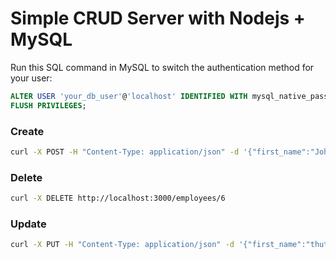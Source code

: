# Simple CRUD Server with Nodejs + MySQL


Run this SQL command in MySQL to switch the authentication method for your user:

```sql
ALTER USER 'your_db_user'@'localhost' IDENTIFIED WITH mysql_native_password BY 'your_db_password';
FLUSH PRIVILEGES;
```

### Create

```bash
curl -X POST -H "Content-Type: application/json" -d '{"first_name":"John Updated","last_name":"Doe","email":"john@example.com"}' http://localhost:3000/employees
```

### Delete

```bash
curl -X DELETE http://localhost:3000/employees/6
```

### Update

```bash
curl -X PUT -H "Content-Type: application/json" -d '{"first_name":"thuta", "last_name":"sann","email":"thutasann2002@gmail.com"}' http://localhost:3000/employees/1
```